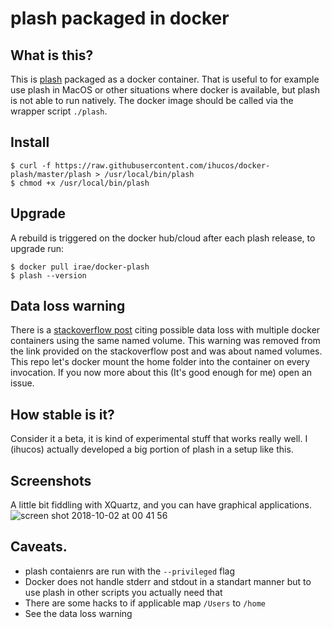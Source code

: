# plash packaged in docker

## What is this?
This is [plash](https://github.com/ihucos/plash) packaged as a docker container. That is useful to for example use plash in MacOS or other situations where docker is available, but plash is not able to run natively. The docker image should be called via the wrapper script `./plash`.

## Install
```
$ curl -f https://raw.githubusercontent.com/ihucos/docker-plash/master/plash > /usr/local/bin/plash
$ chmod +x /usr/local/bin/plash
```

## Upgrade
A rebuild is triggered on the docker hub/cloud after each plash release, to upgrade run:
```
$ docker pull irae/docker-plash
$ plash --version
```

## Data loss warning
There is a [stackoverflow post](https://stackoverflow.com/questions/39024895/is-it-safe-to-use-same-host-volume-in-multiple-containers) citing possible data loss with multiple docker containers using the same named volume. This warning was removed from the link provided on the stackoverflow post and was about named volumes. This repo let's docker mount the home folder into the container on every invocation. If you now more about this (It's good enough for me) open an issue.

## How stable is it?
Consider it a beta, it is kind of experimental stuff that works really well. I (ihucos) actually developed a big portion of plash in a setup like this.

## Screenshots
A little bit fiddling with XQuartz, and you can have graphical applications.
![screen shot 2018-10-02 at 00 41 56](https://user-images.githubusercontent.com/2066372/46319974-7a4ace80-c5dc-11e8-8841-44012e2a2b46.png)

## Caveats.

- plash contaienrs are run with the `--privileged` flag
- Docker does not handle stderr and stdout in a standart manner but to use plash in other scripts you actually need that
- There are some hacks to if applicable map `/Users` to `/home`
- See the data loss warning
